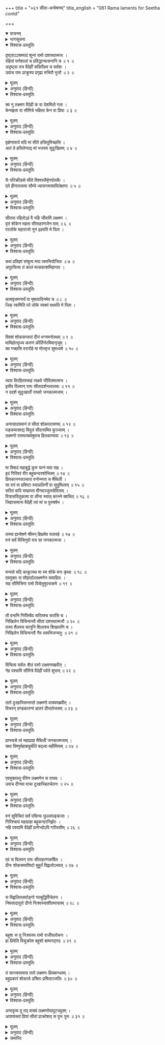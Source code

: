 +++
title = "०६१ सीता-अन्वेषणम्"
title_english = "061 Rama laments for Seetha contd"

+++
<details open><summary>वाचनम्</summary>
<div caption="श्रीराम-हरिसीताराममूर्ति-घनपाठिभ्यां वचनम्" class="audioEmbed" src="https://archive.org/download/Ramayana-recitation-Sriram-harisItArAmamUrti-Ghanapaati-v2/Kanda_3/Kanda_3_ARK-061-Sitaa_Anveshanam.mp3"></div>
</details>

<details><summary>भागसूचना</summary>

61. श्रीराम और लक्ष्मणके द्वारा सीताकी खोज और उनके न मिलनेसे श्रीरामकी व्याकुलता
</details>

<details open><summary>विश्वास-प्रस्तुतिः</summary>

दृष्ट्वाऽऽश्रमपदं शून्यं रामो दशरथात्मजः ।  
रहितां पर्णशालां च प्रविद्धान्यासनानि च ॥ १ ॥  
अदृष्ट्वा तत्र वैदेहीं सन्निरीक्ष्य च सर्वशः ।  
उवाच रामः प्राक्रुश्य प्रगृह्य रुचिरौ भुजौ ॥ २ ॥
</details>

<details><summary>मूलम्</summary>

दृष्ट्वाऽऽश्रमपदं शून्यं रामो दशरथात्मजः ।  
रहितां पर्णशालां च प्रविद्धान्यासनानि च ॥ १ ॥  
अदृष्ट्वा तत्र वैदेहीं सन्निरीक्ष्य च सर्वशः ।  
उवाच रामः प्राक्रुश्य प्रगृह्य रुचिरौ भुजौ ॥ २ ॥
</details>

<details><summary>अनुवाद (हिन्दी)</summary>

दशरथनन्दन श्रीरामने देखा कि आश्रमके सभी स्थान सीतासे सूने हैं तथा पर्णशालामें भी सीता नहीं हैं और बैठनेके आसन इधर-उधर फेंके पड़े हैं । तब उन्होंने पुनः वहाँके सभी स्थानोंका निरीक्षण किया और चारों ओर ढूँढ़नेपर भी जब विदेहकुमारीका कहीं पता नहीं लगा, तब श्रीरामचन्द्रजी अपनी दोनों सुन्दर भुजाएँ ऊपर उठाकर सीताका नाम ले जोर-जोरसे पुकार करके लक्ष्मणसे बोले— ॥ १-२ ॥
</details>

<details open><summary>विश्वास-प्रस्तुतिः</summary>

क्व नु लक्ष्मण वैदेही कं वा देशमितो गता ।  
केनाहृता वा सौमित्रे भक्षिता केन वा प्रिया ॥ ३ ॥
</details>

<details><summary>मूलम्</summary>

क्व नु लक्ष्मण वैदेही कं वा देशमितो गता ।  
केनाहृता वा सौमित्रे भक्षिता केन वा प्रिया ॥ ३ ॥
</details>

<details><summary>अनुवाद (हिन्दी)</summary>

‘भैया लक्ष्मण! विदेहराजकुमारी कहाँ हैं? यहाँसे किस देशमें चली गयीं? सुमित्रानन्दन! मेरी प्रिया सीताको कौन हर ले गया? अथवा किस राक्षसने खा डाला? ॥ ३ ॥
</details>

<details open><summary>विश्वास-प्रस्तुतिः</summary>

वृक्षेणावार्य यदि मां सीते हसितुमिच्छसि ।  
अलं ते हसितेनाद्य मां भजस्व सुदुःखितम् ॥ ४ ॥
</details>

<details><summary>मूलम्</summary>

वृक्षेणावार्य यदि मां सीते हसितुमिच्छसि ।  
अलं ते हसितेनाद्य मां भजस्व सुदुःखितम् ॥ ४ ॥
</details>

<details><summary>अनुवाद (हिन्दी)</summary>

(फिर वे सीताको सम्बोधित करके बोले—) ‘सीते! यदि तुम वृक्षोंकी आड़में अपनेको छिपाकर मुझसे हँसी करना चाहती हो तो इस समय यह हँसी ठीक नहीं है । मैं बहुत दुःखी हो रहा हूँ, तुम मेरे पास आ जाओ ॥ ४ ॥
</details>

<details open><summary>विश्वास-प्रस्तुतिः</summary>

यैः परिक्रीडसे सीते विश्वस्तैर्मृगपोतकैः ।  
एते हीनास्त्वया सौम्ये ध्यायन्त्यस्राविलेक्षणाः ॥ ५ ॥
</details>

<details><summary>मूलम्</summary>

यैः परिक्रीडसे सीते विश्वस्तैर्मृगपोतकैः ।  
एते हीनास्त्वया सौम्ये ध्यायन्त्यस्राविलेक्षणाः ॥ ५ ॥
</details>

<details><summary>अनुवाद (हिन्दी)</summary>

‘सौम्य स्वभाववाली सीते! जिन विश्वस्त मृगछौनोंके साथ तुम खेला करती थी, वे आज तुम्हारे बिना दुःखी हो आँखोंमें आँसू भरकर चिन्तामग्न हो गये हैं’ ॥ ५ ॥
</details>

<details open><summary>विश्वास-प्रस्तुतिः</summary>

सीतया रहितोऽहं वै नहि जीवामि लक्ष्मण ।  
वृतं शोकेन महता सीताहरणजेन माम् ॥ ६ ॥  
परलोके महाराजो नूनं द्रक्ष्यति मे पिता ।
</details>

<details><summary>मूलम्</summary>

सीतया रहितोऽहं वै नहि जीवामि लक्ष्मण ।  
वृतं शोकेन महता सीताहरणजेन माम् ॥ ६ ॥  
परलोके महाराजो नूनं द्रक्ष्यति मे पिता ।
</details>

<details><summary>अनुवाद (हिन्दी)</summary>

‘लक्ष्मण! सीतासे रहित होकर मैं जीवित नहीं रह सकता । सीताहरणजनित महान् शोकने मुझे चारों ओरसे घेर लिया है । निश्चय ही अब परलोकमें मेरे पिता महाराज दशरथ मुझे देखेंगे ॥ ६ १/२ ॥
</details>

<details open><summary>विश्वास-प्रस्तुतिः</summary>

कथं प्रतिज्ञां संश्रुत्य मया त्वमभियोजितः ॥ ७ ॥  
अपूरयित्वा तं कालं मत्सकाशमिहागतः ।
</details>

<details><summary>मूलम्</summary>

कथं प्रतिज्ञां संश्रुत्य मया त्वमभियोजितः ॥ ७ ॥  
अपूरयित्वा तं कालं मत्सकाशमिहागतः ।
</details>

<details><summary>अनुवाद (हिन्दी)</summary>

वे मुझे उपालम्भ देते हुए कहेंगे—‘मैंने तो तुम्हें वनवासके लिये आज्ञा दी थी और तुमने भी वहाँ रहनेकी प्रतिज्ञा कर ली थी । फिर उतने समयतक वहाँ रहकर उस प्रतिज्ञाको पूर्ण किये बिना ही तुम यहाँ मेरे पास कैसे चले आये? ॥ ७ १/२ ॥
</details>

<details open><summary>विश्वास-प्रस्तुतिः</summary>

कामवृत्तमनार्यं वा मृषावादिनमेव च ॥ ८ ॥  
धिक् त्वामिति परे लोके व्यक्तं वक्ष्यति मे पिता ।
</details>

<details><summary>मूलम्</summary>

कामवृत्तमनार्यं वा मृषावादिनमेव च ॥ ८ ॥  
धिक् त्वामिति परे लोके व्यक्तं वक्ष्यति मे पिता ।
</details>

<details><summary>अनुवाद (हिन्दी)</summary>

‘तुम-जैसे स्वेच्छाचारी, अनार्य और मिथ्यावादीको धिक्कार है । यह बात परलोकमें पिताजी मुझसे अवश्य कहेंगे’ ॥ ८ १/२ ॥
</details>

<details open><summary>विश्वास-प्रस्तुतिः</summary>

विवशं शोकसन्तप्तं दीनं भग्नमनोरथम् ॥ ९ ॥  
मामिहोत्सृज्य करुणं कीर्तिर्नरमिवानृजुम् ।  
क्व गच्छसि वरारोहे मा मोत्सृज सुमध्यमे ॥ १० ॥
</details>

<details><summary>मूलम्</summary>

विवशं शोकसन्तप्तं दीनं भग्नमनोरथम् ॥ ९ ॥  
मामिहोत्सृज्य करुणं कीर्तिर्नरमिवानृजुम् ।  
क्व गच्छसि वरारोहे मा मोत्सृज सुमध्यमे ॥ १० ॥
</details>

<details><summary>अनुवाद (हिन्दी)</summary>

‘वरारोहे! सुमध्यमे! सीते! मैं विवश, शोकसंतप्त, दीन, भग्नमनोरथ हो करुणाजनक अवस्थामें पड़ गया हूँ । जैसे कुटिल मनुष्यको कीर्ति त्याग देती है, उसी प्रकार तुम मुझे यहाँ छोड़कर कहाँ चली जा रही हो? मुझे न छोड़ो, न छोड़ो ॥ ९-१० ॥
</details>

<details open><summary>विश्वास-प्रस्तुतिः</summary>

त्वया विरहितश्चाहं त्यक्ष्ये जीवितमात्मनः ।  
इतीव विलपन् रामः सीतादर्शनलालसः ॥ ११ ॥  
न ददर्श सुदुःखार्तो राघवो जनकात्मजाम् ।
</details>

<details><summary>मूलम्</summary>

त्वया विरहितश्चाहं त्यक्ष्ये जीवितमात्मनः ।  
इतीव विलपन् रामः सीतादर्शनलालसः ॥ ११ ॥  
न ददर्श सुदुःखार्तो राघवो जनकात्मजाम् ।
</details>

<details><summary>अनुवाद (हिन्दी)</summary>

‘तुम्हारे वियोगमें मैं अपने प्राण त्याग दूँगा ।’ इस प्रकार अत्यन्त दुःखसे आतुर हो विलाप करते हुए रघुकुल-नन्दन श्रीराम सीताके दर्शनके लिये अत्यन्त उत्कण्ठित हो गये, किंतु वे जनकनन्दिनी उन्हें दिखायी न पड़ीं ॥
</details>

<details open><summary>विश्वास-प्रस्तुतिः</summary>

अनासादयमानं तं सीतां शोकपरायणम् ॥ १२ ॥  
पङ्कमासाद्य विपुलं सीदन्तमिव कुञ्जरम् ।  
लक्ष्मणो राममत्यर्थमुवाच हितकाम्यया ॥ १३ ॥
</details>

<details><summary>मूलम्</summary>

अनासादयमानं तं सीतां शोकपरायणम् ॥ १२ ॥  
पङ्कमासाद्य विपुलं सीदन्तमिव कुञ्जरम् ।  
लक्ष्मणो राममत्यर्थमुवाच हितकाम्यया ॥ १३ ॥
</details>

<details><summary>अनुवाद (हिन्दी)</summary>

जैसे कोई हाथी किसी बड़ी भारी दलदलमें फँसकर कष्ट पा रहा हो, उसी प्रकार सीताको न पाकर अत्यन्त शोकमें डूबे हुए श्रीरामसे उनके हितकी कामना रखकर लक्ष्मण यों बोले— ॥ १२-१३ ॥
</details>

<details open><summary>विश्वास-प्रस्तुतिः</summary>

मा विषादं महाबुद्धे कुरु यत्नं मया सह ।  
इदं गिरिवरं वीर बहुकन्दरशोभितम् ॥ १४ ॥  
प्रियकाननसञ्चारा वनोन्मत्ता च मैथिली ।  
सा वनं वा प्रविष्टा स्यान्नलिनीं वा सुपुष्पिताम् ॥ १५ ॥  
सरितं वापि सम्प्राप्ता मीनवञ्जुलसेविताम् ।  
वित्रासयितुकामा वा लीना स्यात् कानने क्वचित् ॥ १६ ॥  
जिज्ञासमाना वैदेही त्वां मां च पुरुषर्षभ ।
</details>

<details><summary>मूलम्</summary>

मा विषादं महाबुद्धे कुरु यत्नं मया सह ।  
इदं गिरिवरं वीर बहुकन्दरशोभितम् ॥ १४ ॥  
प्रियकाननसञ्चारा वनोन्मत्ता च मैथिली ।  
सा वनं वा प्रविष्टा स्यान्नलिनीं वा सुपुष्पिताम् ॥ १५ ॥  
सरितं वापि सम्प्राप्ता मीनवञ्जुलसेविताम् ।  
वित्रासयितुकामा वा लीना स्यात् कानने क्वचित् ॥ १६ ॥  
जिज्ञासमाना वैदेही त्वां मां च पुरुषर्षभ ।
</details>

<details><summary>अनुवाद (हिन्दी)</summary>

‘महामते! आप विषाद न करें; मेरे साथ जानकीको ढूँढ़नेका प्रयत्न करें । वीरवर! यह सामने जो ऊँचा पहाड़ दिखायी देता है, अनेक कन्दराओंसे सुशोभित है । मिथिलेशकुमारीको वनमें घूमना प्रिय लगता है, वे वनकी शोभा देखकर हर्षसे उन्मत्त हो उठती हैं; अतः वनमें गयी होंगी, अथवा सुन्दर कमलके फूलोंसे भरे हुए इस सरोवरके या मत्स्य तथा वेतसलतासे सुशोभित सरिताके तटपर जा पहुँची होंगी । अथवा पुरुषप्रवर! हमलोगोंको डरानेकी इच्छासे हम दोनों उन्हें खोज पाते हैं कि नहीं, इस जिज्ञासासे कहीं वनमें ही छिप गयी होंगी ॥ १४—१६ १/२ ॥
</details>

<details open><summary>विश्वास-प्रस्तुतिः</summary>

तस्या ह्यन्वेषणे श्रीमन् क्षिप्रमेव यतावहे ॥ १७ ॥  
वनं सर्वं विचिनुवो यत्र सा जनकात्मजा ।
</details>

<details><summary>मूलम्</summary>

तस्या ह्यन्वेषणे श्रीमन् क्षिप्रमेव यतावहे ॥ १७ ॥  
वनं सर्वं विचिनुवो यत्र सा जनकात्मजा ।
</details>

<details><summary>अनुवाद (हिन्दी)</summary>

‘अतः श्रीमन्! वनमें जहाँ-जहाँ जानकीके होनेकी सम्भावना हो, उन सभी स्थानोंपर हम दोनों शीघ्र ही उनकी खोजके लिये प्रयत्न करें ॥ १७ १/२ ॥
</details>

<details open><summary>विश्वास-प्रस्तुतिः</summary>

मन्यसे यदि काकुत्स्थ मा स्म शोके मनः कृथाः ॥ १८ ॥  
एवमुक्तः स सौहार्दाल्लक्ष्मणेन समाहितः ।  
सह सौमित्रिणा रामो विचेतुमुपचक्रमे ॥ १९ ॥
</details>

<details><summary>मूलम्</summary>

मन्यसे यदि काकुत्स्थ मा स्म शोके मनः कृथाः ॥ १८ ॥  
एवमुक्तः स सौहार्दाल्लक्ष्मणेन समाहितः ।  
सह सौमित्रिणा रामो विचेतुमुपचक्रमे ॥ १९ ॥
</details>

<details><summary>अनुवाद (हिन्दी)</summary>

‘रघुनन्दन! यदि आपको मेरी यह बात ठीक लगे तो आप शोक छोड़ दें ।’ लक्ष्मणके द्वारा इस प्रकार सौहार्दपूर्वक समझाये जानेपर श्रीरामचन्द्रजी सावधान हो गये और उन्होंने सुमित्राकुमारके साथ सीताको खोजना आरम्भ किया ॥ १८-१९ ॥
</details>

<details open><summary>विश्वास-प्रस्तुतिः</summary>

तौ वनानि गिरींश्चैव सरितश्च सरांसि च ।  
निखिलेन विचिन्वन्तौ सीतां दशरथात्मजौ ॥ २० ॥  
तस्य शैलस्य सानूनि शिलाश्च शिखराणि च ।  
निखिलेन विचिन्वन्तौ नैव तामभिजग्मतुः ॥ २१ ॥
</details>

<details><summary>मूलम्</summary>

तौ वनानि गिरींश्चैव सरितश्च सरांसि च ।  
निखिलेन विचिन्वन्तौ सीतां दशरथात्मजौ ॥ २० ॥  
तस्य शैलस्य सानूनि शिलाश्च शिखराणि च ।  
निखिलेन विचिन्वन्तौ नैव तामभिजग्मतुः ॥ २१ ॥
</details>

<details><summary>अनुवाद (हिन्दी)</summary>

दशरथके वे दोनों पुत्र सीताकी खोज करते हुए वनोंमें, पर्वतोंपर, सरिताओं और सरोवरोंके किनारे घूम-घूमकर पूरी चेष्टाके साथ अनुसंधानमें लगे रहे । उस पर्वतकी चोटियों, शिलाओं और शिखरोंपर उन्होंने अच्छी तरह जानकीको ढूँढ़ा; किंतु कहीं भी उनका पता नहीं लगा ॥ २०-२१ ॥
</details>

<details open><summary>विश्वास-प्रस्तुतिः</summary>

विचित्य सर्वतः शैलं रामो लक्ष्मणमब्रवीत् ।  
नेह पश्यामि सौमित्रे वैदेहीं पर्वते शुभाम् ॥ २२ ॥
</details>

<details><summary>मूलम्</summary>

विचित्य सर्वतः शैलं रामो लक्ष्मणमब्रवीत् ।  
नेह पश्यामि सौमित्रे वैदेहीं पर्वते शुभाम् ॥ २२ ॥
</details>

<details><summary>अनुवाद (हिन्दी)</summary>

पर्वतके चारों ओर खोजकर श्रीरामचन्द्रजीने लक्ष्मणसे कहा—‘सुमित्रानन्दन! इस पर्वतपर तो मैं सुन्दरी वैदेहीको नहीं देख पाता हूँ’ ॥ २२ ॥
</details>

<details open><summary>विश्वास-प्रस्तुतिः</summary>

ततो दुःखाभिसन्तप्तो लक्ष्मणो वाक्यमब्रवीत् ।  
विचरन् दण्डकारण्यं भ्रातरं दीप्ततेजसम् ॥ २३ ॥
</details>

<details><summary>मूलम्</summary>

ततो दुःखाभिसन्तप्तो लक्ष्मणो वाक्यमब्रवीत् ।  
विचरन् दण्डकारण्यं भ्रातरं दीप्ततेजसम् ॥ २३ ॥
</details>

<details><summary>अनुवाद (हिन्दी)</summary>

तब दुःखसे संतप्त हुए लक्ष्मणने दण्डकारण्यमें घूमते-घूमते अपने उद्दीप्त तेजस्वी भाईसे इस प्रकार कहा—
</details>

<details open><summary>विश्वास-प्रस्तुतिः</summary>

प्राप्स्यसे त्वं महाप्राज्ञ मैथिलीं जनकात्मजाम् ।  
यथा विष्णुर्महाबाहुर्बलिं बद्‍ध्वा महीमिमाम् ॥ २४ ॥
</details>

<details><summary>मूलम्</summary>

प्राप्स्यसे त्वं महाप्राज्ञ मैथिलीं जनकात्मजाम् ।  
यथा विष्णुर्महाबाहुर्बलिं बद्‍ध्वा महीमिमाम् ॥ २४ ॥
</details>

<details><summary>अनुवाद (हिन्दी)</summary>

‘महामते! जैसे महाबाहु भगवान् विष्णुने राजा बलिको बाँधकर यह पृथ्वी प्राप्त कर ली थी, उसी प्रकार आप भी मिथिलेशकुमारी जानकीको पा जायँगे’ ॥
</details>

<details open><summary>विश्वास-प्रस्तुतिः</summary>

एवमुक्तस्तु वीरेण लक्ष्मणेन स राघवः ।  
उवाच दीनया वाचा दुःखाभिहतचेतनः ॥ २५ ॥
</details>

<details><summary>मूलम्</summary>

एवमुक्तस्तु वीरेण लक्ष्मणेन स राघवः ।  
उवाच दीनया वाचा दुःखाभिहतचेतनः ॥ २५ ॥
</details>

<details><summary>अनुवाद (हिन्दी)</summary>

वीर लक्ष्मणके ऐसा कहनेपर दुःखसे व्याकुलचित्त हुए श्रीरघुनाथजीने दीन वाणीमें कहा— ॥ २५ ॥
</details>

<details open><summary>विश्वास-प्रस्तुतिः</summary>

वनं सुविचितं सर्वं पद्मिन्यः फुल्लपङ्कजाः ।  
गिरिश्चायं महाप्राज्ञ बहुकन्दरनिर्झरः ।  
नहि पश्यामि वैदेहीं प्राणेभ्योऽपि गरीयसीम् ॥ २६ ॥
</details>

<details><summary>मूलम्</summary>

वनं सुविचितं सर्वं पद्मिन्यः फुल्लपङ्कजाः ।  
गिरिश्चायं महाप्राज्ञ बहुकन्दरनिर्झरः ।  
नहि पश्यामि वैदेहीं प्राणेभ्योऽपि गरीयसीम् ॥ २६ ॥
</details>

<details><summary>अनुवाद (हिन्दी)</summary>

‘महाप्राज्ञ लक्ष्मण! मैंने सारा वन खोज डाला । विकसित कमलोंसे भरे हुए सरोवर भी देख लिये तथा अनेक कन्दराओं और झरनोंसे सुशोभित इस पर्वतको भी सब ओरसे छान डाला; परंतु मुझे अपने प्राणोंसे भी प्यारी वैदेही कहीं दिखायी नहीं पड़ी’ ॥ २६ ॥
</details>

<details open><summary>विश्वास-प्रस्तुतिः</summary>

एवं स विलपन् रामः सीताहरणकर्षितः ।  
दीनः शोकसमाविष्टो मुहूर्तं विह्वलोऽभवत् ॥ २७ ॥
</details>

<details><summary>मूलम्</summary>

एवं स विलपन् रामः सीताहरणकर्षितः ।  
दीनः शोकसमाविष्टो मुहूर्तं विह्वलोऽभवत् ॥ २७ ॥
</details>

<details><summary>अनुवाद (हिन्दी)</summary>

इस प्रकार सीता-हरणके कष्टसे पीडि़त हो विलाप करते हुए श्रीरामचन्द्रजी दीन और शोकमग्न हो दो घड़ीतक अत्यन्त व्याकुलतामें पड़े रहे ॥ २७ ॥
</details>

<details open><summary>विश्वास-प्रस्तुतिः</summary>

स विह्वलितसर्वाङ्गो गतबुद्धिर्विचेतनः ।  
निषसादातुरो दीनो निःश्वस्याशीतमायतम् ॥ २८ ॥
</details>

<details><summary>मूलम्</summary>

स विह्वलितसर्वाङ्गो गतबुद्धिर्विचेतनः ।  
निषसादातुरो दीनो निःश्वस्याशीतमायतम् ॥ २८ ॥
</details>

<details><summary>अनुवाद (हिन्दी)</summary>

उनका सारा अङ्ग विह्वल (शिथिल) हो गया, बुद्धि काम नहीं दे रही थी, चेतना लुप्त-सी होती जा रही थी । वे गरम-गरम लंबी साँस खींचते हुए दीन और आतुर होकर विषादमें डूब गये ॥ २८ ॥
</details>

<details open><summary>विश्वास-प्रस्तुतिः</summary>

बहुशः स तु निःश्वस्य रामो राजीवलोचनः ।  
हा प्रियेति विचुक्रोश बहुशो बाष्पगद‍्गदः ॥ २९ ॥
</details>

<details><summary>मूलम्</summary>

बहुशः स तु निःश्वस्य रामो राजीवलोचनः ।  
हा प्रियेति विचुक्रोश बहुशो बाष्पगद‍्गदः ॥ २९ ॥
</details>

<details><summary>अनुवाद (हिन्दी)</summary>

बारंबार उच्छ्वास लेकर कमलनयन श्रीराम आँसुओंसे गद‍्गद वाणीमें ‘हा प्रिये!’ कहकर बहुत रोने-विलखने लगे ॥ २९ ॥
</details>

<details open><summary>विश्वास-प्रस्तुतिः</summary>

तं सान्त्वयामास ततो लक्ष्मणः प्रियबान्धवम् ।  
बहुप्रकारं शोकार्तः प्रश्रितः प्रश्रिताञ्जलिः ॥ ३० ॥
</details>

<details><summary>मूलम्</summary>

तं सान्त्वयामास ततो लक्ष्मणः प्रियबान्धवम् ।  
बहुप्रकारं शोकार्तः प्रश्रितः प्रश्रिताञ्जलिः ॥ ३० ॥
</details>

<details><summary>अनुवाद (हिन्दी)</summary>

तब शोकसे पीड़ित हुए लक्ष्मणने विनीतभावसे हाथ जोड़कर अपने प्रिय भाईको अनेक प्रकारसे सान्त्वना दी ॥
</details>

<details open><summary>विश्वास-प्रस्तुतिः</summary>

अनादृत्य तु तद् वाक्यं लक्ष्मणोष्ठपुटच्युतम् ।  
अपश्यंस्तां प्रियां सीतां प्राक्रोशत् स पुनः पुनः ॥ ३१ ॥
</details>

<details><summary>मूलम्</summary>

अनादृत्य तु तद् वाक्यं लक्ष्मणोष्ठपुटच्युतम् ।  
अपश्यंस्तां प्रियां सीतां प्राक्रोशत् स पुनः पुनः ॥ ३१ ॥
</details>

<details><summary>अनुवाद (हिन्दी)</summary>

लक्ष्मणके ओष्ठपुटोंसे निकली हुई इस बातका आदर न करके श्रीरामचन्द्रजी अपनी प्यारी पत्नी सीताको न देखनेके कारण उन्हें बारंबार पुकारने और रोने लगे ॥ ३१ ॥
</details>

<details><summary>समाप्तिः</summary>

इत्यार्षे श्रीमद्रामायणे वाल्मीकीये आदिकाव्येऽरण्यकाण्डे एकषष्टितमः सर्गः ॥ ६१ ॥  
इस प्रकार श्रीवाल्मीकिनिर्मित आर्षरामायण आदिकाव्यके अरण्यकाण्डमें इकसठवाँ सर्ग पूरा हुआ ॥ ६१ ॥
</details>

